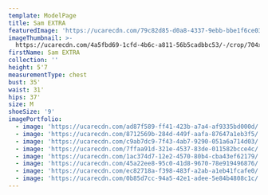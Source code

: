 ```yaml
---
template: ModelPage
title: Sam EXTRA
featuredImage: 'https://ucarecdn.com/79c82d85-d0a8-4337-9ebb-bbe1f6ce03c2/'
imageThumbnail: >-
  https://ucarecdn.com/4a5fbd69-1cfd-4b6c-a811-56b5cadbbc53/-/crop/704x1047/29,0/-/preview/
firstName: Sam EXTRA
collection: ''
height: 5'7
measurementType: chest
bust: 35'
waist: 31'
hips: 37'
size: M
shoeSize: '9'
imagePortfolio:
  - image: 'https://ucarecdn.com/ad87f589-ff41-423b-a7a4-af9335bd000d/'
  - image: 'https://ucarecdn.com/8712569b-284d-449f-aafa-87647a1eb3f5/'
  - image: 'https://ucarecdn.com/c9ab7dc9-7f43-4ab7-9290-051a6a714d03/'
  - image: 'https://ucarecdn.com/7ffaa91d-321e-4537-83de-011582bcce4c/'
  - image: 'https://ucarecdn.com/1ac374d7-12e2-4570-80b4-cba43ef62179/'
  - image: 'https://ucarecdn.com/45a22ee8-95c0-41d8-9670-78e919496876/'
  - image: 'https://ucarecdn.com/ec82718a-f398-483f-a2ab-a1eb41fcafe0/'
  - image: 'https://ucarecdn.com/0b85d7cc-94a5-42e1-adee-5e84b4808c1c/'
---
```


